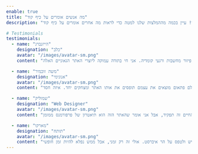 ```yaml
---
enable: true
title: "מה אנשים אומרים על כיף קוד"
description: "אל תספקו במילה שלנו, תשמע מהמשתמשים המרוצים שלנו! עיין בכמה מההמלצות שלנו למטה כדי לראות מה אחרים אומרים על כיף קוד"

# Testimonials
testimonials:
  - name: "הייזנברג"
    designation: "כלב"
    avatar: "/images/avatar-sm.png"
    content: "האתר הזה הוא כמו לוח הודעות ענק של צחוק! איפה אני הייתי בלעדיו? מה שכן, יש לו תוקף מצחיק שמחזיר לי את החיוך לפנים בכל פעם שאני מתעכב בו. אני ממליץ על האתר הזה לכל אדם שצריך פיזור מחשבות ורגעי קומדיה. אני חי בתודה עמוקה ליוצרי האתר הגאוניים האלה!"

  - name: "משה זוכמיר"
    designation: "אנונימי"
    avatar: "/images/avatar-sm.png"
    content: "מה אפשר להגיד? האתר הזה הפך את חיי! עכשיו אני מבין למה אף אחד לא מבקר בקיץ או מתחיל תואר אקדמי. אני פשוט נלף לעולם האתר הזה ולא מצליח להפסיק! המשפחה שלי מתקרבת למעגל רחב של אתרי רשת, והכי כיף שכולם פתאום מוצאים את עצמם תופסים את אותו האתר ומצחקים יחד. איזה חסד!"

  - name: "שמוליק"
    designation: "Web Designer"
    avatar: "/images/avatar-sm.png"
    content: "מתי אני ישנתי לאחרונה? האתר הזה פשוט שם סוף לכל שנתון של שינה. אני נמצא במרכז הכוכב המוליך של קפה וגולדה, ביד אחת מחזיק בתונה של אספרסו וביד השנייה מזלזל באתר המטורף הזה. אז אומרים שהחיים זה תפקיד, אבל אני אומר שהאתר הזה הוא תיאטרון של פרפורמנס ממומן!"

  - name: "מארקו"
    designation: "תותח"
    avatar: "/images/avatar-sm.png"
    content: "הייתי חייב להיכנס לאתר הזה כדי לכתוב לו תזכורת על איך הוא שינה לי את החיים. מאז שאני משתמש באתר הזה, כל הזמן נמצא לי יותר זמן בידיים. יש לי פתאום זמן לעשות את כל הדברים החשובים בחיים, כמו למשל לסדר את המראה בשיש ולטפס על הר איברסט. אולי זה רק זמני, אבל ממש נפלא להיות זמן חופשי!"
---
```

